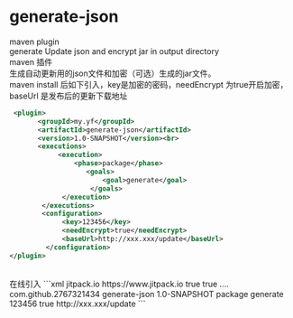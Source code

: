 # generate-json
maven plugin<br>
generate Update json and encrypt jar in output directory<br>
maven 插件<br>
生成自动更新用的json文件和加密（可选）生成的jar文件。<br>
maven install 后如下引入，key是加密的密码，needEncrypt 为true开启加密，baseUrl 是发布后的更新下载地址<br>
```xml
 <plugin>
       <groupId>my.yf</groupId>
       <artifactId>generate-json</artifactId>
       <version>1.0-SNAPSHOT</version><br>
       <executions>
            <execution>
                <phase>package</phase>
                   <goals>
                       <goal>generate</goal>
                    </goals>
             </execution>
        </executions>
        <configuration>
             <key>123456</key>
             <needEncrypt>true</needEncrypt>
             <baseUrl>http://xxx.xxx/update</baseUrl>
         </configuration>
</plugin>
```
<br>
在线引入
```xml
<pluginRepositories>
        <pluginRepository>
            <id>jitpack.io</id>
            <url>https://www.jitpack.io</url>
            <releases>
                <enabled>true</enabled>
            </releases>
            <snapshots>
                <enabled>true</enabled>
            </snapshots>
        </pluginRepository>
    </pluginRepositories>
....
<plugin>
     <groupId>com.github.2767321434</groupId>
     <artifactId>generate-json</artifactId>
     <version>1.0-SNAPSHOT</version>
     <executions>
        <execution>
           <phase>package</phase>
           <goals>
              <goal>generate</goal>
            </goals>
            </execution>
      </executions>
      <configuration>
        <key>123456</key>
        <needEncrypt>true</needEncrypt>
        <baseUrl>http://xxx.xxx/update</baseUrl>
      </configuration>
</plugin>
```
